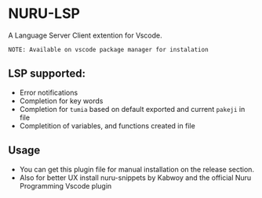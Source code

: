 # NURU-LSP

A Language Server Client extention for Vscode.

``` 
NOTE: Available on vscode package manager for instalation 
```

## LSP supported:
- Error notifications
- Completion for key words
- Completion for `tumia` based on default exported and current `pakeji` in file
- Completition of variables, and functions created in file

## Usage
- You can get this plugin file for manual installation on the release section.
- Also for better UX install nuru-snippets by Kabwoy and the official Nuru Programming Vscode plugin
